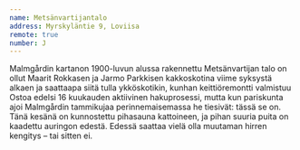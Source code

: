 ```yaml
---
name: Metsänvartijantalo
address: Myrskyläntie 9, Loviisa
remote: true
number: J
---
```

Malmgårdin kartanon 1900-luvun alussa rakennettu Metsänvartijan talo on ollut Maarit Rokkasen ja Jarmo Parkkisen kakkoskotina viime syksystä alkaen ja saattaapa siitä tulla ykköskotikin, kunhan keittiöremontti valmistuu  Ostoa edelsi 16 kuukauden aktiivinen hakuprosessi, mutta kun pariskunta ajoi Malmgårdin tammikujaa perinnemaisemassa he tiesivät: tässä se on. Tänä kesänä on kunnostettu pihasauna kattoineen, ja pihan suuria puita on kaadettu auringon edestä. Edessä saattaa vielä olla muutaman hirren kengitys – tai sitten ei.